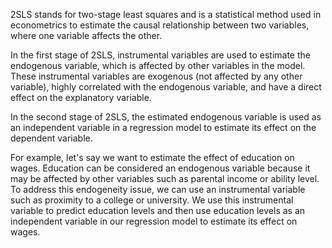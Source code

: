 ---
---

2SLS stands for two-stage least squares and is a statistical method used in econometrics to estimate the causal relationship between two variables, where one variable affects the other. 

In the first stage of 2SLS, instrumental variables are used to estimate the endogenous variable, which is affected by other variables in the model. These instrumental variables are exogenous (not affected by any other variable), highly correlated with the endogenous variable, and have a direct effect on the explanatory variable. 

In the second stage of 2SLS, the estimated endogenous variable is used as an independent variable in a regression model to estimate its effect on the dependent variable.

For example, let's say we want to estimate the effect of education on wages. Education can be considered an endogenous variable because it may be affected by other variables such as parental income or ability level. To address this endogeneity issue, we can use an instrumental variable such as proximity to a college or university. We use this instrumental variable to predict education levels and then use education levels as an independent variable in our regression model to estimate its effect on wages.
